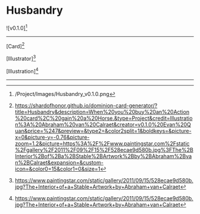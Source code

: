 # Husbandry

![v0.1.0][^v0.1.0]

---

[Card][^Card]

[Illustrator][^Illustration]

[Illustration][^Illustration]

---

[^Card]: https://shardofhonor.github.io/dominion-card-generator/?title=Husbandry&description=When%20you%20buy%20an%20Action%20card%2C%20gain%20a%20Horse.&type=Project&credit=Illustration%3A%20Abraham%20van%20Calraet&creator=v0.1.0%20Evan%20Quan&price=%247&preview=&type2=&color2split=1&boldkeys=&picture-x=0&picture-y=-0.76&picture-zoom=1.2&picture=https%3A%2F%2Fwww.paintingstar.com%2Fstatic%2Fgallery%2F2011%2F09%2F15%2F528ecae9d580b.jpg%3FThe%2BInterior%2Bof%2Ba%2BStable%2BArtwork%2Bby%2BAbraham%2Bvan%2BCalraet&expansion=&custom-icon=&color0=15&color1=0&size=1
[^Illustrator]: https://en.wikipedia.org/wiki/Abraham_van_Calraet
[^Illustration]: https://www.paintingstar.com/static/gallery/2011/09/15/528ecae9d580b.jpg?The+Interior+of+a+Stable+Artwork+by+Abraham+van+Calraet
[^v0.1.0]: /Project/Images/Husbandry_v0.1.0.png
